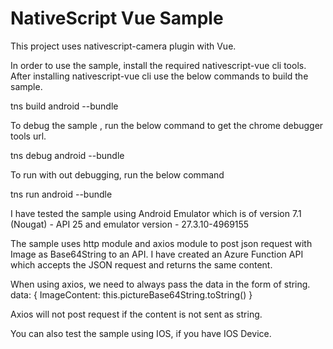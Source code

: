 # NativeScript Vue Sample

This project uses nativescript-camera plugin with Vue.

In order to use the sample, install the required nativescript-vue cli tools. After installing nativescript-vue cli use the below commands to build the sample.

tns build android --bundle

To debug the sample , run the below command to get the chrome debugger tools url.

tns debug android --bundle

To run with out debugging, run the below command

tns run android --bundle

I have tested the sample using  Android Emulator which is of version 7.1 (Nougat) - API 25 and emulator version - 27.3.10-4969155

The sample uses http module and axios module to post json request with Image as Base64String to an API. I have created an Azure Function API which accepts the JSON request and returns the same content.

When using axios, we need to always pass the data in the form of string.
data: { ImageContent: this.pictureBase64String.toString() }

Axios will not post request if the content is not sent as string.

You can also test the sample using IOS, if you have IOS Device.


